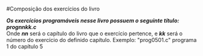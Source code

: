 #Composição dos exercícios do livro 

***Os exercícios programáveis nesse livro possuem o seguinte título: prognnkk.c*** <br>
Onde ***nn*** será o capítulo do livro que o exercício pertence, e ***kk*** será o número do exercício do definido capítulo.
Exemplo: "prog0501.c" programa 1 do capítulo 5



